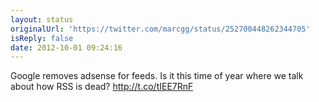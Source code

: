 ```yaml
---
layout: status
originalUrl: 'https://twitter.com/marcgg/status/252700448262344705'
isReply: false
date: 2012-10-01 09:24:16
---
```


Google removes adsense for feeds. Is it this time of year where we talk about how RSS is dead? http://t.co/tIEE7RnF
